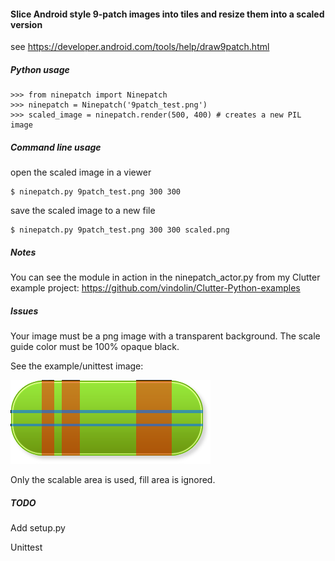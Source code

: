 #### Slice Android style 9-patch images into tiles and resize them into a scaled version

see https://developer.android.com/tools/help/draw9patch.html

##### Python usage

    >>> from ninepatch import Ninepatch
    >>> ninepatch = Ninepatch('9patch_test.png')
    >>> scaled_image = ninepatch.render(500, 400) # creates a new PIL image

##### Command line usage

open the scaled image in a viewer

    $ ninepatch.py 9patch_test.png 300 300

save the scaled image to a new file

    $ ninepatch.py 9patch_test.png 300 300 scaled.png

##### Notes

You can see the module in action in the ninepatch_actor.py from my Clutter example project: https://github.com/vindolin/Clutter-Python-examples

##### Issues

Your image must be a png image with a transparent background.
The scale guide color must be 100% opaque black.

See the example/unittest image:

![alt text](https://raw.githubusercontent.com/vindolin/Clutter-Python-examples/master/ninepatch/9patch_test.png "Example image")

Only the scalable area is used, fill area is ignored.

##### TODO

Add setup.py

Unittest

